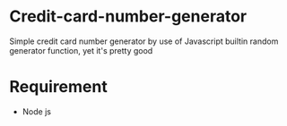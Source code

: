 # Credit-card-number-generator
Simple credit card number generator by use of Javascript builtin random generator function, yet it's pretty good 

# Requirement
- Node js

  
